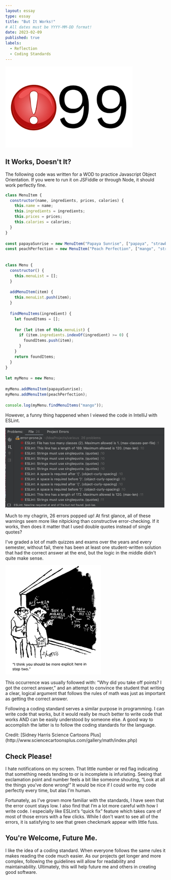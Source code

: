 ```yaml
---
layout: essay
type: essay
title: "But It Works!"
# All dates must be YYYY-MM-DD format!
date: 2023-02-09
published: true
labels:
  - Reflection
  - Coding Standards
---
```


<!-- Some coding standards can actually help you learn a programming language. Do you agree?

After your first week of using ESLint with IntelliJ, what are your impressions? Are you finding that getting the green checkmark is painful, or useful, or both, or something else entirely?

Write an interesting, informative essay on coding standards that addresses some or all of the above questions, or goes in a different direction entirely regarding coding standards. Make sure it provides your personal perspective and useful insights.. -->



<img width="400px" src="../essays/img/essay04/99.png">


## It Works, Doesn't It?
The following code was written for a WOD to practice Javascript Object Orientation. If you were to run it on JSFiddle or through Node, it should work perfectly fine.

```javascript
class MenuItem {
  constructor(name, ingredients, prices, calories) {
    this.name = name;
    this.ingredients = ingredients;
    this.prices = prices;
    this.calories = calories;
  }
}

const papayaSunrise = new MenuItem("Papaya Sunrise", ["papaya", "strawberry", "peach"], {small: 5.15, medium: 5.75, large: 6.55}, {small: 190, medium: 280, large: 330});
const peachPerfection = new MenuItem("Peach Perfection", ["mango", "strawberry", "peach"], {small: 5.15, medium: 5.75, large: 6.55}, {small: 210, medium: 320, large: 360});


class Menu {
  constructor() {
    this.menuList = [];
  }

  addMenuItem(item) {
    this.menuList.push(item);
  }

  findMenuItems(ingredient) {
    let foundItems = [];

    for (let item of this.menuList) {
      if (item.ingredients.indexOf(ingredient) >= 0) {
        foundItems.push(item);
      }
    }
    return foundItems;
  }
}

let myMenu = new Menu;

myMenu.addMenuItem(papayaSunrise);
myMenu.addMenuItem(peachPerfection);

console.log(myMenu.findMenuItems("mango"));
```

However, a funny thing happened when I viewed the code in IntelliJ with ESLint.

<img width="500px" src="../essays/img/essay04/errors.png">

Much to my chagrin, 26 errors popped up! At first glance, all of these warnings seem more like nitpicking than constructive error-checking. If it works, then does it matter that I used double quotes instead of single quotes?

I've graded a lot of math quizzes and exams over the years and every semester, without fail, there has been at least one student-written solution that had the correct answer at the end, but the logic in the middle didn't quite make sense.
<div class="rounded float-start pe-4" >
<img width="300px" src="../essays/img/essay04/miracle.png" >

This occurrence was usually followed with: "Why did you take off points? I got the correct answer," and an attempt to convince the student that writing a clear, logical argument that follows the rules of math was just as important as getting the correct answer.

Following a coding standard serves a similar purpose in programming. I can write code that works, but it would really be much better to write code that works AND can be easily understood by someone else. A good way to accomplish the latter is to follow the coding standards for the language.
</div>
Credit: [Sidney Harris Science Cartoons Plus](http://www.sciencecartoonsplus.com/gallery/math/index.php)

## Check Please!
I hate notifications on my screen. That little number or red flag indicating that something needs tending to or is incomplete is infuriating. Seeing that exclamation point and number feels a bit like someone shouting, “Look at all the things you’ve done wrong!” It would be nice if I could write my code perfectly every time, but alas I'm human.

Fortunately, as I’ve grown more familiar with the standards, I have seen that the error count stays low. I also find that I’m a lot more careful with how I write code. I especially like ESLint’s “quick fix” feature which takes care of most of those errors with a few clicks. While I don't want to see all of the errors, it is satisfying to see that green checkmark appear with little fuss.


## You're Welcome, Future Me.
I  like the idea of a coding standard. When everyone follows the same rules it makes reading the code much easier. As our projects get longer and more complex, following the guidelines will allow for readability and maintainability. Ultimately, this will help future me and others in creating good software.